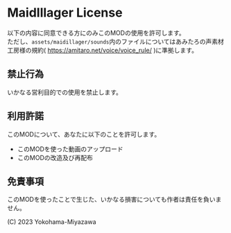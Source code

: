 # MaidIllager License

以下の内容に同意できる方にのみこのMODの使用を許可します。  
ただし、`assets/maidillager/sounds`内のファイルについてはあみたろの声素材工房様の規約( https://amitaro.net/voice/voice_rule/ )に準拠します。

## 禁止行為
いかなる営利目的での使用を禁止します。

## 利用許諾
このMODについて、あなたに以下のことを許可します。
- このMODを使った動画のアップロード
- このMODの改造及び再配布

## 免責事項
このMODを使ったことで生じた、いかなる損害についても作者は責任を負いません。

(C) 2023 Yokohama-Miyazawa
